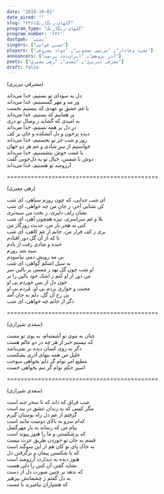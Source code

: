 ```yaml
---
date: "2019-10-01"
date_aired: ""
slug: "گلهای-رنگارنگ/۲۳۶"
program_type: "گلهای-رنگارنگ"
program_number: '۲۳۶'
dastgah: 'دشتی'
singers: ["حسین قوامی"]
players: ["مجید وفادار", "مرتضی محجوبی", "جواد معروفی"]
announcers: ["آذر پژوهش", "ایران‌دخت پرتوی"]
poets: ["مشرقی تبریزی", "سعدی", "رهی معیری"]
draft: false
---
```


(مشرقی تبریزی)  

دل به سودای تو بستیم، خدا می‌داند  
وز مه و مهر گسستیم، خدا می‌داند  
با غم عشق تو عهدی که ببستیم نخست  
بر همانیم که بستیم، خدا می‌داند  
به امیدی که گشاید ز وصال تو دری  
درِ دل بر همه بستیم، خدا می‌داند  
دیده پرخون و دل آتشکده و جان بر کف  
روز و شب جز تو نجستیم، خدا می‌داند  
خواستیم از سرِ شادی و غم هر دو جهان  
با غمت خوش بنشستیم، خدا می‌داند  
دوش با شمس، خیال تو به دل‌جویی گفت  
آرزومند تو هستیم، خدا می‌داند  

============================================  

(رهی معیری)  

ای شب جدایی، که چون روزم سیاهی، ای شب  
کن شتابی آخر، ز جان من چه خواهی، ای شب  
نشان زلف دلبری، ز بخت من سیه‌تری  
بلا و غم سراسری، تیره همچون آهی، ای شب  
کنی به هجر یار من، حدیث روزگار من  
بری ز کف قرار من، جانم از غم کاهی، ای شب  
تا که از آن گل دور افتادم  
خنده و شادی رفت از یادم  
سیه شد روزم  
بی مه رویش دمی نیاسودم  
به سیل اشکم گواهی، ای شب  
او شب چون گل نهد ز مستی بر بالین سر  
من دور از او کنم ز اشک خود بالین را تر  
خون دل از بس خوردم بی او  
محنت و خواری بردم بی او، مُردم بی او  
بی رخ آن گل، دلم به جان آمد  
دگر از جانم چه خواهی، ای شب  

============================================  

(سعدی شیرازی)  

چنان به موی تو آشفته‌ام، به بوی تو مست  
که نیستم خبر از هر چه در دو عالم هست  
دگر به روی کسان دیده بر نمی‌باشد  
خلیل من همه بتهای آذری بشکست  
مطیع امر توام گر دلم بخواهی سوخت  
اسیر حکم توام گر تنم بخواهی خست  

============================================  

(سعدی شیرازی)  

شب فراق که داند که تا سحر چند است  
مگر کسی كه به زندان عشق در بند است  
گرفتم از غم دل راه بوستان گیرم  
کدام سرو به بالای دوست مانند است  
پیام من که رساند به یار مهرگسل  
که برشکستی و ما را هنوز پیوند است  
قسم به جان تو خوردن طریق عزت نیست  
به خاک پای تو کان هم از این سوگند است  
که با شکستن پیمان و برگرفتن دل  
هنوز دیده به دیدارت آرزومند است  
نشاید گفتن آن کس را دلی هست  
که ندهد بر چنین صورت دل از دست  
به دل گفتم ز چشمانش بپرهیز  
که هشیاران نیامیزند با مست  

